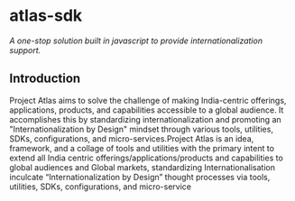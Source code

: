 # atlas-sdk

_A one-stop solution built in javascript to provide internationalization support._

## Introduction

Project Atlas aims to solve the challenge of making India-centric offerings, applications, products, and capabilities accessible to a global audience. It accomplishes this by standardizing internationalization and promoting an "Internationalization by Design" mindset through various tools, utilities, SDKs, configurations, and micro-services.Project Atlas is an idea, framework, and a collage of tools and utilities with the primary intent to extend all India centric offerings/applications/products and capabilities to global audiences and Global markets, standardizing Internationalisation inculcate “Internationalization by Design” thought processes via tools, utilities, SDKs, configurations, and micro-service
